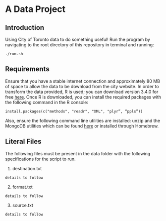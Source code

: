 # A Data Project

## Introduction
Using City of Toronto data to do something useful! Run the program by navigating
to the root directory of this repository in terminal and running:

```
./run.sh
```

## Requirements
Ensure that you have a stable internet connection and approximately 80 MB of
space to allow the data to be download from the city website. In order to
transform the data provided, R is used; you can download version 3.4.0
for free [here](https://www.r-project.org/). Once R is downloaded, you can
install the required packages with the following command in the R console:

```
install.packages(c("methods", "readr", "XML", "plyr”, “ppls”))
```

Also, ensure the following command line utilities are installed: unzip and the
MongoDB utilities which can be found
[here](https://www.mongodb.com/download-center) or installed through Homebrew.

## Literal Files
The following files must be present in the data folder with the following
specifications for the script to run.

1. destination.txt
```
details to follow
```

2. format.txt
```
details to follow
```

3. source.txt
```
details to follow
```
